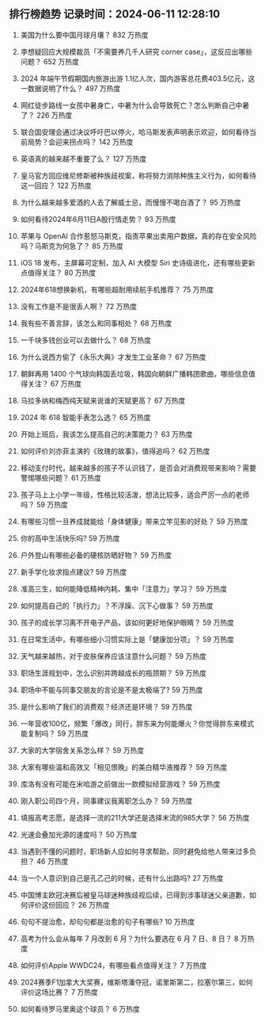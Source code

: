 
## 排行榜趋势 记录时间：2024-06-11 12:28:10
  
  1. 美国为什么要中国月球月壤？ 832 万热度
    
  2. 李想疑回应大规模裁员「不需要养几千人研究 corner case」，这反应出哪些问题？ 652 万热度
    
  3. 2024 年端午节假期国内旅游出游 1.1亿人次，国内游客总花费403.5亿元，这一数据说明了什么？ 497 万热度
    
  4. 网红徒步路线一女孩中暑身亡，中暑为什么会导致死亡？怎么判断自己中暑了？ 226 万热度
    
  5. 联合国安理会通过决议呼吁巴以停火，哈马斯发表声明表示欢迎，如何看待当前局势？会迎来拐点吗？ 142 万热度
    
  6. 英语真的越来越不重要了么？ 127 万热度
    
  7. 皇马官方回应维尼修斯被种族歧视案，称将努力消除种族主义行为，如何看待这一回应？ 122 万热度
    
  8. 为什么越来越多爱酒的人去了解威士忌，而慢慢不喝白酒了？ 95 万热度
    
  9. 如何看待2024年6月11日A股行情走势？ 93 万热度
    
  10. 苹果与 OpenAI 合作惹怒马斯克，指责苹果出卖用户数据，真的存在安全风险吗？马斯克为何急了？ 85 万热度
    
  11. iOS 18 发布，主屏幕可定制，加入 AI 大模型 Siri 史诗级进化，还有哪些更新点值得关注？ 80 万热度
    
  12. 2024年618想换新机，有哪些超耐用续航手机推荐？ 75 万热度
    
  13. 没有工作是不是很丢人啊？ 72 万热度
    
  14. 我有些不善言辞，该怎么和同事相处？ 68 万热度
    
  15. 一千块多钱创业可以去做什么？ 68 万热度
    
  16. 为什么说西方偷了《永乐大典》才发生工业革命？ 67 万热度
    
  17. 朝鲜再用 1400 个气球向韩国丢垃圾，韩国向朝鲜广播韩团歌曲，哪些信息值得关注？ 67 万热度
    
  18. 马拉多纳和梅西纯天赋来说谁的天赋更高？ 67 万热度
    
  19. 2024 年 618 智能手表怎么选？ 65 万热度
    
  20. 开始上班后，我该怎么提高自己的决策能力？ 63 万热度
    
  21. 如何评价刘亦菲主演的《玫瑰的故事》，值得追吗？ 62 万热度
    
  22. 移动支付时代，越来越多的孩子不认识钱了，是否会对消费观带来影响？需要警惕哪些问题？ 61 万热度
    
  23. 孩子马上上小学一年级，性格比较活泼，想法比较多，适合严厉一点的老师吗？ 59 万热度
    
  24. 有哪些习惯一旦养成就能给「身体健康」带来立竿见影的好处？ 59 万热度
    
  25. 你的高中生活快乐吗? 59 万热度
    
  26. 户外登山有哪些必备的硬核防晒好物？ 59 万热度
    
  27. 新手学化妆求指点建议? 59 万热度
    
  28. 准高三生，如何能降低精神内耗、集中「注意力」学习？ 59 万热度
    
  29. 如何提高自己的「执行力」？不浮躁、沉下心做事？ 59 万热度
    
  30. 孩子的成长学习离不开电子产品，该如何更好地保护眼睛？ 59 万热度
    
  31. 在日常生活中，有哪些细小习惯实际上是「健康加分项」？ 59 万热度
    
  32. 天气越来越热，对于皮肤保养应该注意什么问题？ 59 万热度
    
  33. 职场生涯规划中，怎么识别并跨越成长的瓶颈期？ 59 万热度
    
  34. 职场中不能与同事交朋友的言论是不是太极端了? 59 万热度
    
  35. 是什么影响了我们的消费观？经济还是环境？ 59 万热度
    
  36. 一年营收100亿，频繁「爆改」同行，胖东来为何能爆火？你觉得胖东来模式能复制吗？ 59 万热度
    
  37. 大家的大学宿舍关系怎么样？ 59 万热度
    
  38. 大家有哪些温和高效又「相见恨晚」的美白精华液推荐？ 59 万热度
    
  39. 库洛有没有可能在米哈游之前做出一款模拟经营游戏？ 59 万热度
    
  40. 刚入职公司四个月，同事建议我离职怎么办？ 59 万热度
    
  41. 填报高考志愿，是选择一流的211大学还是选择末流的985大学？ 56 万热度
    
  42. 光速会叠加光源的速度吗？ 50 万热度
    
  43. 当遇到不懂的问题时，职场新人应如何寻求帮助，同时避免给他人带来过多负担？ 46 万热度
    
  44. 当一个人意识到自己是孔乙己的时候，还有什么出路吗? 27 万热度
    
  45. 中国博主欧冠决赛后被皇马球迷种族歧视后续，已得到涉事球迷父亲道歉，如何评价这份回应？ 26 万热度
    
  46. 句句不提治愈，却句句都是治愈的句子有哪些? 10 万热度
    
  47. 高考为什么会从每年 7 月改到 6 月？为什么要选在 6 月 7 日、8 日？ 8 万热度
    
  48. 如何评价Apple WWDC24，有哪些看点值得关注？ 7 万热度
    
  49. 2024赛季F1加拿大大奖赛，维斯塔潘夺冠，诺里斯第二，拉塞尔第三，如何评价这场比赛？ 7 万热度
    
  50. 如何看待罗马里奥这个球员？ 6 万热度
    